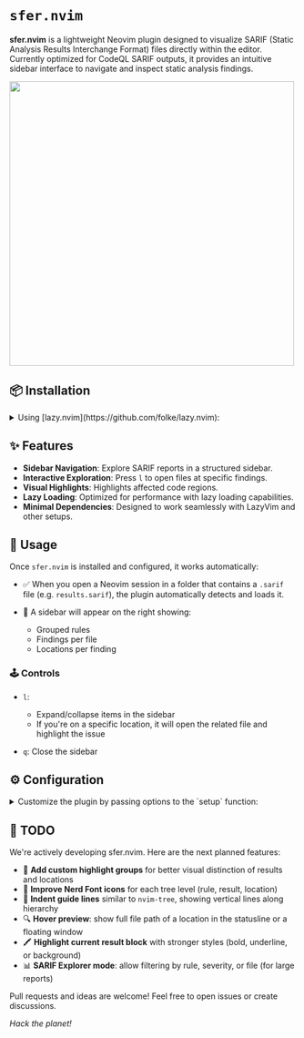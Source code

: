 # `sfer.nvim`

**sfer.nvim** is a lightweight Neovim plugin designed to visualize SARIF (Static Analysis Results Interchange Format) files directly within the editor. Currently optimized for CodeQL SARIF outputs, it provides an intuitive sidebar interface to navigate and inspect static analysis findings.

<a href="https://asciinema.org/a/720709" target="_blank"><img width="500" src="https://asciinema.org/a/720709.svg" /></a>

## 📦 Installation

<details>
<summary>Using [lazy.nvim](https://github.com/folke/lazy.nvim):</summary>

```lua
{
  'fguisso/sfer.nvim',
  config = function()
    require('sfer').setup()
  end
}
```

</details>

## ✨ Features

* **Sidebar Navigation**: Explore SARIF reports in a structured sidebar.
* **Interactive Exploration**: Press `l` to open files at specific findings.
* **Visual Highlights**: Highlights affected code regions.
* **Lazy Loading**: Optimized for performance with lazy loading capabilities.
* **Minimal Dependencies**: Designed to work seamlessly with LazyVim and other setups.

## 🚀 Usage

Once `sfer.nvim` is installed and configured, it works automatically:

* ✅ When you open a Neovim session in a folder that contains a `.sarif` file (e.g. `results.sarif`), the plugin automatically detects and loads it.
* 🧭 A sidebar will appear on the right showing:

  * Grouped rules
  * Findings per file
  * Locations per finding

### 🕹️ Controls

* `l`:

  * Expand/collapse items in the sidebar
  * If you're on a specific location, it will open the related file and highlight the issue
* `q`: Close the sidebar

## ⚙️ Configuration

<details>

<summary>Customize the plugin by passing options to the `setup` function:</summary>

```lua
require('sfer').setup({
  sidebar = {
    width = 45,       -- Width of the sidebar
    border = 'single' -- Border style: 'single', 'double', 'rounded', etc.
  },
  indent = {
    rule = 0,         -- Indentation for rule lines
    location = 2,     -- Indentation for location lines
    alert = 4         -- Indentation for alert lines
  }
})
```

</details>

## 🔮 TODO

We're actively developing sfer.nvim. Here are the next planned features:

* 🎨 **Add custom highlight groups** for better visual distinction of results and locations
* 🧱 **Improve Nerd Font icons** for each tree level (rule, result, location)
* 📐 **Indent guide lines** similar to `nvim-tree`, showing vertical lines along hierarchy
* 🔍 **Hover preview**: show full file path of a location in the statusline or a floating window
* 🖍 **Highlight current result block** with stronger styles (bold, underline, or background)
* 📊 **SARIF Explorer mode**: allow filtering by rule, severity, or file (for large reports)

Pull requests and ideas are welcome!
Feel free to open issues or create discussions.

*Hack the planet!*

